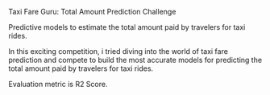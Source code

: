 Taxi Fare Guru: Total Amount Prediction Challenge

Predictive models to estimate the total amount paid by travelers for taxi rides.

In this exciting competition, i tried diving into the world of taxi fare prediction and compete to build the most accurate models for predicting the total amount paid by travelers for taxi rides.

Evaluation metric is R2 Score.
